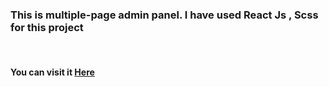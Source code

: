 <h3>This is multiple-page admin panel. I have used React Js , Scss for this project</h3>
<br/>
<h4>You can visit it <a href="https://8cfmnf-3000.csb.app/">Here</a></h4>
